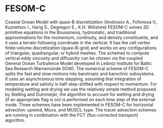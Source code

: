 # FESOM-C
Coastal Ocean Model with quasi-B discretization (Androsov A., Fofonova V., Kuznetsov I., Harig S., Degregori E., K.H. Wiltshire)
FESOM-C solves 3D primitive equations in the Boussinesq, hydrostatic, and traditional approximations for the momentum, continuity, and density constituents, and it uses a terrain-following coordinate in the vertical. It has the cell vertex finite-volume discretization (quasi-B-grid) and works on any configurations of triangular, quadrangular, or hybrid meshes. The schemes to compute vertical eddy viscosity and diffusivity can be chosen via the coupled General Ocean Turbulence Model developed in Leibniz Institute for Baltic Sea Research Warnemünde (IOW). The numerical scheme of FESOM-C splits the fast and slow motions into barotropic and baroclinic subsystems. It uses an asynchronous time stepping, assuming that integration of temperature and salinity is half-step-shifted with respect to momentum. For modeling wetting and drying we use the relatively simple method proposed by Stelling and Duinmeijer, the algorithm to account for wetting and drying (if an appropriate flag is on) is performed on each time step of the external mode. Three schemes have been implemented in FESOM-C for horizontal advection: upwind, Miura, and MUSCL-type. The tracer advection schemes are running in combination with the FCT (flux-corrected transport) algorithm. 

